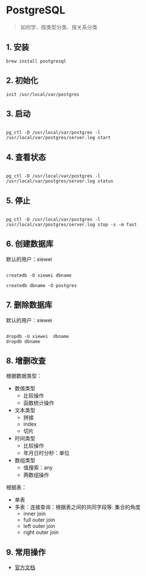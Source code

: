 # PostgreSQL


> 如何学、按类型分类、按关系分类



## 1. 安装

```
brew install postgresql

```

## 2. 初始化

```
init /usr/local/var/postgres

```

## 3. 启动

```

pg_ctl -D /usr/local/var/postgres -l /usr/local/var/postgres/server.log start

```

## 4. 查看状态

```

pg_ctl -D /usr/local/var/postgres -l /usr/local/var/postgres/server.log status

```

## 5. 停止

```

pg_ctl -D /usr/local/var/postgres -l /usr/local/var/postgres/server.log stop -s -m fast

```


## 6. 创建数据库

默认的用户：xiewei

```

createdb -O xiewei dbname

createdb dbname -O postgres

```

## 7. 删除数据库


默认的用户：xiewei

```

dropdb -U xiewei  dbname
dropdb dbname

```

## 8. 增删改查


根据数据类型：

- 数值类型
  - 比较操作
  - 函数统计操作
- 文本类型
  - 拼接
  - index
  - 切片
- 时间类型
  - 比较操作
  - 年月日时分秒：单位
- 数组类型
  - 值搜索：any
  - 两数组操作

根据表：

- 单表
- 多表：连接查询：根据表之间的共同字段等: 集合的角度
  - inner join
  - full outer join
  - left outer join
  - right outer join


## 9. 常用操作






- [官方文档](https://www.postgresql.org/)
